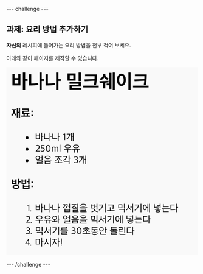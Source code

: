 --- challenge ---

## 과제: 요리 방법 추가하기

**자신의** 레시피에 들어가는 요리 방법을 전부 적어 보세요.

아래와 같이 페이지를 제작할 수 있습니다.

![스크린샷](images/recipe-more-method.png)

--- /challenge ---